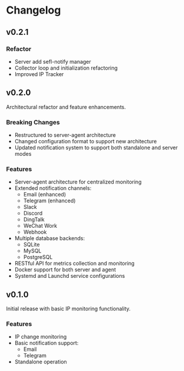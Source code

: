 # Changelog

## v0.2.1

### Refactor

- Server add sefl-notify manager
- Collector loop and initialization refactoring
- Improved IP Tracker

## v0.2.0

Architectural refactor and feature enhancements.

### Breaking Changes

- Restructured to server-agent architecture
- Changed configuration format to support new architecture
- Updated notification system to support both standalone and server modes

### Features

- Server-agent architecture for centralized monitoring
- Extended notification channels:
  - Email (enhanced)
  - Telegram (enhanced)
  - Slack
  - Discord
  - DingTalk
  - WeChat Work
  - Webhook
- Multiple database backends:
  - SQLite
  - MySQL
  - PostgreSQL
- RESTful API for metrics collection and monitoring
- Docker support for both server and agent
- Systemd and Launchd service configurations

## v0.1.0

Initial release with basic IP monitoring functionality.

### Features

- IP change monitoring
- Basic notification support:
  - Email
  - Telegram
- Standalone operation
